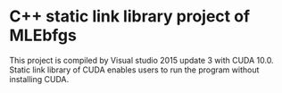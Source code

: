 # C++ static link library project of MLEbfgs

This project is compiled by Visual studio 2015 update 3 with CUDA 10.0. Static link library of CUDA enables users to run the program without installing CUDA.

